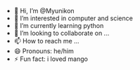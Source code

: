 - 👋 Hi, I’m @Myunikon
- 👀 I’m interested in computer and science
- 🌱 I’m currently learning python
- 💞️ I’m looking to collaborate on ...
- 📫 How to reach me ...
- 😄 Pronouns: he/him
- ⚡ Fun fact: i loved mango

<!---
Myunikon/Myunikon is a ✨ special ✨ repository because its `README.md` (this file) appears on your GitHub profile.
You can click the Preview link to take a look at your changes.
--->
